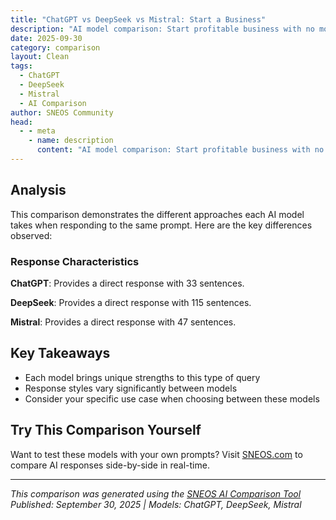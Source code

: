 ```yaml
---
title: "ChatGPT vs DeepSeek vs Mistral: Start a Business"
description: "AI model comparison: Start profitable business with no money - bootstrap your way to success..."
date: 2025-09-30
category: comparison
layout: Clean
tags:
  - ChatGPT
  - DeepSeek
  - Mistral
  - AI Comparison
author: SNEOS Community
head:
  - - meta
    - name: description
      content: "AI model comparison: Start profitable business with no money - bootstrap your way to success..."
---
```


<ChatComparison
  title="ChatGPT vs DeepSeek vs Mistral: Start a Business"
  prompt="Start profitable business with no money - bootstrap your way to success"
  :responses='{
    "ChatGPT": "Starting a profitable business with no money might seem challenging, but it\u2019s entirely possible with creativity, hard work, and smart strategies. Here\u2019s a step-by-step guide to bootstrap your way to success:\n\n### 1. Identify a Low-Cost Business Idea\n- **Service-based businesses:** Consulting, freelance writing, graphic design, tutoring, social media management, virtual assistance.\n- **Digital products:** E-books, online courses, printables.\n- **Reselling:** Dropshipping, thrift-store flipping.\n\n### 2. Validate Your Idea\n- Research your target market.\n- Use free tools like Google Trends, forums, and social media to understand demand.\n- Get feedback from friends, family, or potential customers.\n\n### 3. Leverage Free Resources\n- **Build your online presence:** Use free website builders like Wix, WordPress.com, or Carrd.\n- **Social media marketing:** Create business profiles on Instagram, Facebook, LinkedIn, or TikTok.\n- **Content creation:** Start a blog or YouTube channel to attract an audience.\n- **Use free software:** Canva for design, Google Workspace for documents, Trello or Asana for project management.\n\n### 4. Start Small and Scale\n- Offer your services to a few clients at first.\n- Use profits to reinvest in marketing, materials, or improving your product.\n- Keep overhead costs minimal\u2014work from home, use personal devices.\n\n### 5. Network and Collaborate\n- Connect with other entrepreneurs in online groups or local meetups.\n- Collaborate with influencers or complementary businesses for joint promotions.\n- Attend free webinars and workshops to learn and grow.\n\n### 6. Manage Your Finances Carefully\n- Keep track of every expense and income.\n- Use free accounting tools like Wave or Excel spreadsheets.\n- Avoid unnecessary spending and focus on activities that generate revenue.\n\n### 7. Be Persistent and Adaptable\n- Stay consistent in marketing and outreach.\n- Listen to customer feedback and improve your offerings.\n- Be willing to pivot if an idea isn\u2019t working.\n\n---\n\n### Examples of Zero-Cost Business Ideas\n- Social media consulting\n- Freelance writing or editing\n- Virtual assistant services\n- Online tutoring or coaching\n- Handmade crafts sold via marketplaces like Etsy (starting with minimal materials)\n- Affiliate marketing or blogging with ad revenue\n\nStarting a business without money requires resourcefulness and commitment. By focusing on skills you already have and leveraging free tools and platforms, you can create a profitable business from the ground up.",
    "DeepSeek": "Of course. Starting a profitable business with no money is the essence of **bootstrapping**. It\u0027s not about a magical loophole; it\u0027s about leveraging your most valuable assets: **time, skills, and creativity** instead of cash.\n\nHere is a comprehensive guide to bootstrap your way to success.\n\n### The Core Mindset of a Bootstrapper\n\nBefore we dive into the \u0022how,\u0022 you must adopt the right mindset:\n\n1.  **Value First, Money Second:** Your initial goal is to create immense value for a specific group of people. Profit is the result of that value.\n2.  **Resourcefulness \u003E Resources:** You will become a master at using what you have, finding free tools, and trading skills.\n3.  **Start Small, Scale Later:** Forget the \u0022big launch.\u0022 Your goal is to get your first customer, then your second. Momentum builds from there.\n4.  **Embrace the \u0022DIY\u0022 Ethos:** You will be the CEO, the marketing team, the salesperson, and the customer service rep. You\u0027ll learn as you go.\n\n---\n\n### The Step-by-Step Bootstrapping Framework\n\n#### Step 1: Find Your Idea (The \u0022No-Money\u0022 Filter)\n\nYour business idea must pass this test: **Can I start delivering this service or product with skills and tools I already have?**\n\n**Best Bet: Service-Based Businesses**\nThese are the fastest to start with zero capital because you are selling your time and expertise.\n\n*   **Skills You Already Have:** Are you good at writing, graphic design, social media, organizing data, coding, proofreading, or virtual assistance?\n*   **Examples:**\n    *   Freelance Writer / Copyeditor\n    *   Social Media Manager\n    *   Virtual Assistant (VA)\n    *   Graphic Designer (using free tools like Canva)\n    *   Consultant (in your former industry or expertise)\n    *   Tutor or Online Coach\n    *   Web Developer (using free coding environments)\n\n**Next Bet: Digital Product Businesses**\nThese require an upfront time investment to create, but then can be sold infinitely.\n\n*   **Examples:**\n    *   **Templates:** Resume templates, Notion workspaces, spreadsheet budgets, social media calendars.\n    *   **E-books / Guides:** Write a detailed guide on something you\u0027re an expert in.\n    *   **Online Course:** Package your knowledge into a video course.\n    *   **Stock Photos/Videos:** If you have a good camera phone.\n\n#### Step 2: Validate Your Idea (Before You Build Anything)\n\nDo not spend weeks building something nobody wants to buy. Validation is free.\n\n1.  **The \u0022Sell First, Build Later\u0022 Method:** Talk to 10 potential customers.\n    *   Find them in online communities (Facebook Groups, Reddit, LinkedIn).\n    *   Ask: *\u0022I\u0027m thinking of starting a service that helps [X] with [Y problem]. What\u0027s the biggest challenge you face with that?\u0022*\n    *   If they resonate, say: *\u0022I\u0027m building a solution for that. Would you be interested in being a beta client for a discounted rate in exchange for feedback?\u0022*\n2.  **The \u0022Fake Door\u0022 Test:** Create a simple, one-page website (using a free tool like Carrd or GitHub Pages) describing your product/service and a \u0022Buy Now\u0022 button. See if people click. (You can apologize and say it\u0027s \u0022coming soon\u0022 \u2013 you\u0027ve just validated interest!).\n\n#### Step 3: Set Up Your \u0022Free\u0022 Business Infrastructure\n\nYou don\u0027t need a fancy office or a lawyer yet.\n\n*   **Business Name:** Keep it simple. Use your own name initially (e.g., \u0022John Doe Marketing Services\u0022).\n*   **Email:** Create a professional Gmail address (e.g., \u0060yourbusiness.name@gmail.com\u0060).\n*   **Banking:** Open a separate personal bank account to track business income and expenses. A formal LLC can come later when you\u0027re profitable.\n*   **Communication:** Use free tools like Google Voice for a business phone number.\n*   **Productivity:** Google Docs, Sheets, and Trello are completely free and powerful.\n\n#### Step 4: Build Your Minimal Viable Presence\n\nYou need a place to send people so you look legitimate.\n\n*   **Website/Portfolio:** Don\u0027t build a complex site.\n    *   Use **Carrd** (free for one site) for a simple, beautiful one-page portfolio.\n    *   Create a professional **LinkedIn profile** and treat it as your homepage.\n    *   Use **Behance** (for designers) or **Medium** (for writers) as your portfolio.\n*   **Social Proof:** This is critical. For your first few clients, do an exceptional job and then ask for a short testimonial. This is more valuable than a fancy website.\n\n#### Step 5: Acquire Your First Paying Customers (The Grind)\n\nThis is where the real work begins. You must be proactive.\n\n1.  **Leverage Your Network:** Tell everyone you know (respectfully) what you\u0027re doing. Post on your personal social media. Former colleagues are a great source of initial work.\n2.  **Content Marketing:** Show your expertise.\n    *   Answer questions in relevant Quora spaces and Reddit threads.\n    *   Create valuable posts on LinkedIn or Twitter about your niche.\n    *   This builds authority and attracts clients to you.\n3.  **Cold Outreach (The Smart Way):**\n    *   Find 20 small businesses or individuals who would be perfect for your service.\n    *   Study their business and find one specific thing they could improve.\n    *   Send a short, personal email: *\u0022Hi [Name], I saw your website and love your [X]. I noticed your [Y] could be even stronger. I specialize in helping businesses like yours with [Z]. Would you be open to a 15-minute chat to discuss one quick idea?\u0022*\n4.  **Freelance Platforms (Use Sparingly):** Sites like Upwork and Fiverr can be a starting point. Bid low for your first 1-2 jobs *only* to get reviews, then raise your prices immediately.\n\n#### Step 6: Deliver \u0026 Reinvest (The Flywheel)\n\n1.  **Over-Deliver for Your First Clients:** Your goal is to make them so happy they give you a glowing testimonial and refer you to others. This is your marketing budget.\n2.  **Get Paid:** Use free invoicing tools like Wave Apps or PayPal invoices.\n3.  **REINVENT THE FIRST $100/$1000:** This is the most important rule.\n    *   **Do NOT pocket all the cash.** Use your first earnings to *remove a bottleneck*.\n    *   First $100? Buy a premium template for your portfolio site.\n    *   First $500? Pay for a year of a professional email (\u0060you@yourbusiness.com\u0060).\n    *   First $1000? Invest in a better tool (e.g., Adobe Creative Cloud) or run your first $100 Facebook Ad experiment.\n    *   This disciplined reinvestment is how you grow without debt.\n\n---\n\n### Ideas to Get You Started Immediately\n\n*   **The \u0022I\u0027m Organized\u0022 Business:** Offer virtual assistance to small business owners or overwhelmed professionals. Manage their calendar, email, and social media.\n*   **The \u0022I Can Write\u0022 Business:** Offer blog writing, email newsletter copy, or LinkedIn post creation for B2B companies.\n*   **The \u0022I\u0027m Good with People\u0022 Business:** Become a customer onboarding specialist for SaaS companies or a appointment setter (SDR) for a sales team.\n*   **The \u0022I\u0027m Creative\u0022 Business:** Design simple logos and social media graphics using Canva for freelancers and solopreneurs.\n*   **The \u0022I\u0027m Technical\u0022 Business:** Help local businesses set up their Google My Business page or build a simple WordPress site.\n\n### Final Word of Caution\n\nBootstrapping is a marathon, not a sprint. You will trade time for money at the beginning. The goal is to be so good at delivering value that you can gradually raise your prices, create products that make money while you sleep, and build a real, profitable asset from the ground up.\n\n**Your mantra is: \u0022Start now. Start simple. Get paid. Reinvest. Repeat.\u0022**\n\nNow, go find your first customer.",
    "Mistral": "Starting a profitable business with no money, often referred to as bootstrapping, requires creativity, resourcefulness, and a lot of hard work. Here are some steps and ideas to help you bootstrap your way to success:\n\n### 1. **Identify Your Skills and Passions**\n   - **Assess Your Strengths:** What are you good at? What do you enjoy doing?\n   - **Market Demand:** Is there a demand for your skills or products?\n\n### 2. **Choose a Low-Cost Business Model**\n   - **Service-Based Businesses:** Offer services like consulting, freelance writing, graphic design, or tutoring.\n   - **Digital Products:** Create and sell e-books, online courses, or digital art.\n   - **Affiliate Marketing:** Promote other people\u0027s products and earn a commission.\n   - **Dropshipping:** Sell products online without holding inventory.\n\n### 3. **Leverage Free or Low-Cost Tools**\n   - **Website Builders:** Use platforms like Wix, WordPress, or Squarespace to create a professional website.\n   - **Social Media:** Utilize free platforms like Facebook, Instagram, and LinkedIn for marketing.\n   - **Email Marketing:** Use free tiers of services like Mailchimp or ConvertKit.\n\n### 4. **Network and Build Relationships**\n   - **Join Online Communities:** Participate in forums, Facebook groups, and LinkedIn groups related to your industry.\n   - **Attend Local Events:** Network at meetups, conferences, and local business events.\n   - **Collaborate:** Partner with other businesses or influencers to cross-promote each other\u0027s services.\n\n### 5. **Create Valuable Content**\n   - **Blog:** Start a blog to share your expertise and attract an audience.\n   - **Videos:** Create YouTube videos or live streams to engage with your audience.\n   - **Podcasts:** Start a podcast to discuss topics related to your business.\n\n### 6. **Offer Free or Discounted Services**\n   - **Build a Portfolio:** Offer your services for free or at a discount to build a portfolio and get testimonials.\n   - **Referrals:** Encourage satisfied customers to refer others to your business.\n\n### 7. **Utilize Free Marketing Strategies**\n   - **SEO:** Optimize your website for search engines to attract organic traffic.\n   - **Content Marketing:** Share valuable content to attract and engage your audience.\n   - **Social Media Marketing:** Use social media to promote your business and engage with your audience.\n\n### 8. **Crowdfunding and Pre-Orders**\n   - **Crowdfunding Platforms:** Use platforms like Kickstarter or Indiegogo to raise funds for your business.\n   - **Pre-Orders:** Offer pre-orders for your products or services to generate initial revenue.\n\n### 9. **Focus on Customer Satisfaction**\n   - **Excellent Service:** Provide exceptional customer service to build a loyal customer base.\n   - **Feedback:** Collect and act on customer feedback to improve your offerings.\n\n### 10. **Scale Gradually**\n   - **Reinvest Profits:** Use your initial profits to reinvest in your business and scale gradually.\n   - **Expand Offerings:** As you grow, consider expanding your product or service offerings.\n\n### Example Business Ideas:\n   - **Freelance Writing:** Offer writing services for blogs, websites, and businesses.\n   - **Virtual Assistant:** Provide administrative support to businesses remotely.\n   - **Online Tutoring:** Teach subjects you are knowledgeable in.\n   - **Social Media Management:** Help businesses manage their social media presence.\n   - **Handmade Products:** Sell handmade crafts, jewelry, or clothing on platforms like Etsy.\n\n### Final Tips:\n   - **Stay Flexible:** Be open to pivoting your business model based on market feedback.\n   - **Keep Learning:** Continuously educate yourself about your industry and business strategies.\n   - **Persevere:** Bootstrapping can be challenging, but persistence and resilience are key to success.\n\nBy following these steps and leveraging your skills and resources, you can start a profitable business with no money and bootstrap your way to success."
  }'
  published-date="22:46"
/>

## Analysis

This comparison demonstrates the different approaches each AI model takes when responding to the same prompt. Here are the key differences observed:

### Response Characteristics

**ChatGPT**: Provides a direct response with 33 sentences. 

**DeepSeek**: Provides a direct response with 115 sentences. 

**Mistral**: Provides a direct response with 47 sentences. 

## Key Takeaways

- Each model brings unique strengths to this type of query
- Response styles vary significantly between models
- Consider your specific use case when choosing between these models

## Try This Comparison Yourself

Want to test these models with your own prompts? Visit [SNEOS.com](https://sneos.com) to compare AI responses side-by-side in real-time.

---

*This comparison was generated using the [SNEOS AI Comparison Tool](https://sneos.com)*
*Published: September 30, 2025 | Models: ChatGPT, DeepSeek, Mistral*
